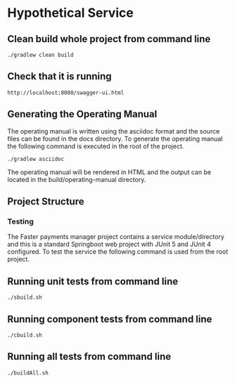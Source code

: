 # Hypothetical Service
 
## Clean build whole project from command line
```
./gradlew clean build
```

## Check that it is running
```
http://localhost:8080/swagger-ui.html
```

## Generating the Operating Manual

The operating manual is written using the asciidoc format and the source files can be found in the docs directory.
To generate the operating manual the following command is executed in the root of the project.

```
./gradlew asciidoc
```


The operating manual will be rendered in HTML and the output can be located in the build/operating-manual directory.

## Project Structure

### Testing
The Faster payments manager project contains a service module/directory and this is a standard Springboot web project with 
JUnit 5 and JUnit 4 configured. To test the service the following command is used from the root project.

## Running unit tests from command line
```
./sbuild.sh
```
## Running component tests from command line
```
./cbuild.sh
```
## Running all tests from command line
```
./buildAll.sh
```
